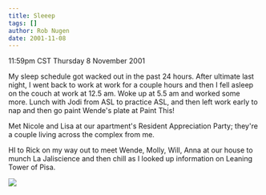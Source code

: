 ```yaml
---
title: Sleeep
tags: []
author: Rob Nugen
date: 2001-11-08
---
```


<title></title>
<p class=date>11:59pm CST Thursday 8 November 2001</p>

<p>My sleep schedule got wacked out in the past 24 hours.  After
ultimate last night, I went back to work at work for a couple hours
and then I fell asleep on the couch at work at 12.5 am.  Woke up at
5.5 am and worked some more.  Lunch with Jodi from ASL to practice
ASL, and then left work early to nap and then go paint Wende's plate
at Paint This!</p>

<p>Met Nicole and Lisa at our apartment's Resident Appreciation Party;
they're a couple living across the complex from me.</p>

<p>HI to Rick on my way out to meet Wende, Molly, Will, Anna at our
house to munch La Jaliscience and then chill as I looked up
information on Leaning Tower of Pisa.</p>

<p><img src='/images/rob/wL-ROB.gif'/></p>

